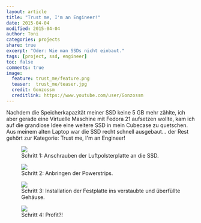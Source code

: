 ```yaml
---
layout: article
title: "Trust me, I'm an Engineer!"
date: 2015-04-04
modified: 2015-04-04
author: Toni
categories: projects
share: true
excerpt: "Oder: Wie man SSDs nicht einbaut."
tags: [project, ssd, engineer]
toc: false
comments: true
image:
  feature: trust_me/feature.png
  teaser:  trust_me/teaser.jpg
  credit: Gonzossm
  creditlink: https://www.youtube.com/user/Gonzossm
---
```


Nachdem die Speicherkapazität meiner SSD keine 5 GB mehr zählte, ich aber gerade eine Virtuelle Maschine mit Fedora 21 aufsetzen wollte, kam ich auf die grandiose Idee eine weitere SSD in mein Cubecase zu quetschen. Aus meinem alten Laptop war die SSD recht schnell ausgebaut... der Rest gehört zur Kategorie: Trust me, I'm an Engineer! 

<figure>
	<a href="{{ site.url }}/images/trust_me/01_trust.jpg">
		<img src="{{ site.url }}/images/trust_me/01_trust.jpg" />
	</a>
	<figcaption>
		Schritt 1: Anschrauben der Luftpolsterplatte an die SSD.
	</figcaption>
</figure>

<figure>
	<a href="{{ site.url }}/images/trust_me/02_trust.jpg">
		<img src="{{ site.url }}/images/trust_me/02_trust.jpg" />
	</a>
	<figcaption>
		Schritt 2: Anbringen der Powerstrips.
	</figcaption>
</figure>

<figure>
	<a href="{{ site.url }}/images/trust_me/03_trust.jpg">
		<img src="{{ site.url }}/images/trust_me/03_trust.jpg" />
	</a>
	<figcaption>
		Schritt 3: Installation der Festplatte ins verstaubte und überfüllte Gehäuse.
	</figcaption>
</figure>

<figure>
	<a href="{{ site.url }}/images/trust_me/04_trust.jpg">
		<img src="{{ site.url }}/images/trust_me/04_trust.jpg" />
	</a>
	<figcaption>
		Schritt 4: Profit?!
	</figcaption>
</figure>